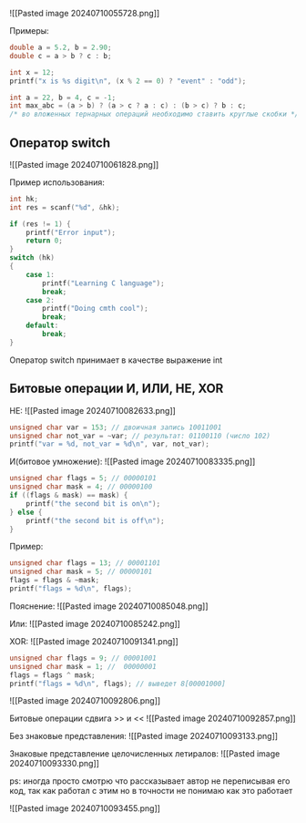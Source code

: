 ![[Pasted image 20240710055728.png]]

Примеры: 
```C
double a = 5.2, b = 2.90;
double c = a > b ? c : b;
```
```C
int x = 12;
printf("x is %s digit\n", (x % 2 == 0) ? "event" : "odd");

int a = 22, b = 4, c = -1;
int max_abc = (a > b) ? (a > c ? a : c) : (b > c) ? b : c;
/* во вложенных тернарных операций необходимо ставить круглые скобки */
```

## Оператор switch 
![[Pasted image 20240710061828.png]]

Пример использования:
```C
int hk;
int res = scanf("%d", &hk);

if (res != 1) {
	printf("Error input");
	return 0;
}
switch (hk)
{
	case 1:
		printf("Learning C language");
		break;
	case 2:
		printf("Doing cmth cool");
		break;
	default:
		break;
}
```

Оператор switch принимает в качестве выражение int 

## Битовые операции И, ИЛИ, НЕ, XOR

НЕ: 
	![[Pasted image 20240710082633.png]]

```C
unsigned char var = 153; // двоичная запись 10011001
unsigned char not_var = ~var; // результат: 01100110 (число 102)
printf("var = %d, not_var = %d\n", var, not_var);
```

И(битовое умножение): 
![[Pasted image 20240710083335.png]]

```C
unsigned char flags = 5; // 00000101
unsigned char mask = 4; // 00000100
if ((flags & mask) == mask) {
	printf("the second bit is on\n");
} else {
	printf("the second bit is off\n");
}
```

Пример: 
```C
unsigned char flags = 13; // 00001101
unsigned char mask = 5; // 00000101
flags = flags & ~mask;
printf("flags = %d\n", flags);
```
Пояснение: 
	 ![[Pasted image 20240710085048.png]]

Или: 
![[Pasted image 20240710085242.png]]

XOR: 
![[Pasted image 20240710091341.png]]
```C
unsigned char flags = 9; // 00001001
unsigned char mask = 1; //  00000001
flags = flags ^ mask;
printf("flags = %d\n", flags); // выведет 8[00001000]
```

![[Pasted image 20240710092806.png]]

Битовые операции сдвига >> и << 
![[Pasted image 20240710092857.png]]
 
 Без знаковые представления:
 ![[Pasted image 20240710093133.png]]

Знаковые представление целочисленных летиралов: 
![[Pasted image 20240710093330.png]]


ps: 
иногда просто смотрю что рассказывает автор не переписывая его код, так как работал с этим но в точности не понимаю как это работает

![[Pasted image 20240710093455.png]]





